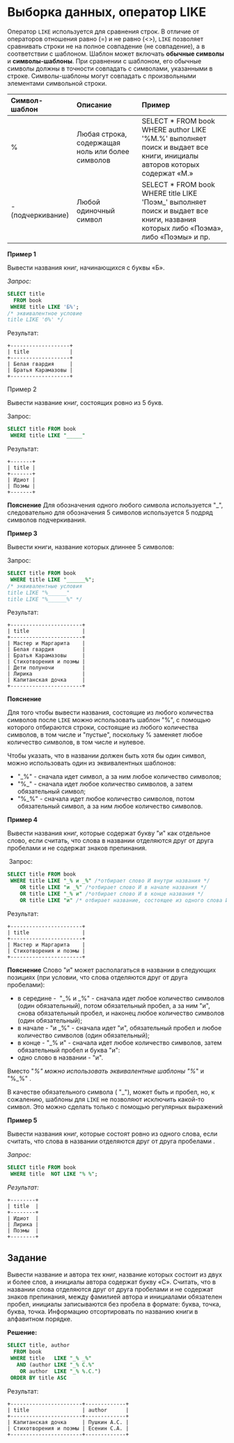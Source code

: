# Выборка данных, оператор LIKE

Оператор ```LIKE``` используется для сравнения строк. В отличие от операторов отношения равно (=) и не равно (<>), ```LIKE``` позволяет сравнивать строки не на полное совпадение (не совпадение), а в соответствии с шаблоном. Шаблон может включать **обычные символы** и **символы-шаблоны**. При сравнении с шаблоном, его обычные символы должны в точности совпадать с символами, указанными в строке. Символы-шаблоны могут совпадать с произвольными элементами символьной строки.

|Символ-шаблон|Описание|Пример|
|:---|:---|:---|
|%|Любая строка, содержащая ноль или более символов|SELECT * FROM book WHERE author LIKE '%М.%' выполняет поиск и выдает все книги, инициалы авторов которых содержат «М.»|
|- (подчеркивание)|Любой одиночный символ|SELECT * FROM book WHERE title LIKE 'Поэм_' выполняет поиск и выдает все книги, названия которых либо «Поэма», либо «Поэмы» и пр.|

**Пример 1**

Вывести названия книг, начинающихся с буквы «Б».

*Запрос:*
```SQL
SELECT title
  FROM book
 WHERE title LIKE 'Б%';
/* эквивалентное условие
title LIKE 'б%' */
```

Результат:
```
+-------------------+
| title             |
+-------------------+
| Белая гвардия     |
| Братья Карамазовы |
+-------------------+
```

Пример 2

Вывести название книг, состоящих ровно из 5 букв.

Запрос:
```SQL
SELECT title FROM book 
 WHERE title LIKE "_____"
```
Результат:
```
+-------+
| title |
+-------+
| Идиот |
| Поэмы |
+-------+
```

**Пояснение**
Для обозначения одного любого символа используется  "_", следовательно для обозначения 5 символов используется 5 подряд символов подчеркивания.


**Пример 3**

Вывести книги, название которых длиннее 5 символов:

Запрос:
```SQL
SELECT title FROM book
 WHERE title LIKE "______%";
/* эквивалентные условия
title LIKE "%______"
title LIKE "%______%" */
```
Результат:
```
+-----------------------+
| title                 |
+-----------------------+
| Мастер и Маргарита    |
| Белая гвардия         |
| Братья Карамазовы     |
| Стихотворения и поэмы |
| Дети полуночи         |
| Лирика                |
| Капитанская дочка     |
+-----------------------+
```
**Пояснение**  

Для того чтобы вывести названия, состоящие из любого количества символов после ```LIKE``` можно использовать шаблон "%", с помощью которого отбираются строки, состоящие из любого количества символов, в том числе и "пустые", поскольку % заменяет любое количество символов, в том числе и нулевое.

Чтобы указать, что в названии должен быть хотя бы один символ, можно использовать один из эквивалентных шаблонов:

* "_%" - сначала идет символ, а за ним любое количество символов;
* "%_" - сначала идет любое количество символов, а затем обязательный символ;
* "%_%" - сначала идет любое количество символов, потом обязательный символ, а за ним любое количество символов.

**Пример 4**

Вывести названия книг, которые содержат букву "и" как отдельное слово, если считать, что слова в названии отделяются друг от друга пробелами и не содержат знаков препинания.

 Запрос:
```SQL
SELECT title FROM book
 WHERE title LIKE "_% и _%" /*отбирает слово И внутри названия */
    OR title LIKE "и _%" /*отбирает слово И в начале названия */
    OR title LIKE "_% и" /*отбирает слово И в конце названия */
    OR title LIKE "и" /* отбирает название, состоящее из одного слова И */
```
Результат:
```
+-----------------------+
| title                 |
+-----------------------+
| Мастер и Маргарита    |
| Стихотворения и поэмы |
+-----------------------+
```

**Пояснение**
Слово "и" может располагаться в названии в следующих позициях (при условии, что слова отделяются друг от друга пробелами):

* в середине -  "_% и _%" - сначала идет любое количество символов (один обязательный), потом обязательный пробел, а за ним "и", снова обязательный пробел, и наконец любое количество символов (один обязательный);
* в начале - "и _%" - сначала идет "и", обязательный пробел и любое количество символов (один обязательный);
* в конце - "_% и" - сначала идет любое количество символов, затем обязательный пробел и буква "и":
* одно слово в названии - "и".

Вместо "_%" можно использовать эквивалентные шаблоны "%_" и "%_%" .

В качестве обязательного символа ( "_"), может быть и пробел, но, к сожалению, шаблоны для ```LIKE``` не позволяют исключить какой-то символ. Это можно сделать только с помощью регулярных выражений

**Пример 5**

Вывести названия книг, которые состоят ровно из одного слова, если считать, что слова в названии отделяются друг от друга пробелами .

*Запрос:*
```SQL
SELECT title FROM book
 WHERE title  NOT LIKE "% %";    
```

*Результат:*
```
+--------+
| title  |
+--------+
| Идиот  |
| Лирика |
| Поэмы  |
+--------+
```

## Задание

Вывести название и автора тех книг, название которых состоит из двух и более слов, а инициалы автора содержат букву «С». Считать, что в названии слова отделяются друг от друга пробелами и не содержат знаков препинания, между фамилией автора и инициалами обязателен пробел, инициалы записываются без пробела в формате: буква, точка, буква, точка. Информацию отсортировать по названию книги в алфавитном порядке.

**Решение:**
```SQL
SELECT title, author
  FROM book
 WHERE title   LIKE "_% _%"   
   AND (author LIKE "_% С.%"
    OR author  LIKE "_% %.С.")
 ORDER BY title ASC 
```

Результат:
```
+-----------------------+-------------+
| title                 | author      |
+-----------------------+-------------+
| Капитанская дочка     | Пушкин А.С. |
| Стихотворения и поэмы | Есенин С.А. |
+-----------------------+-------------+
```
